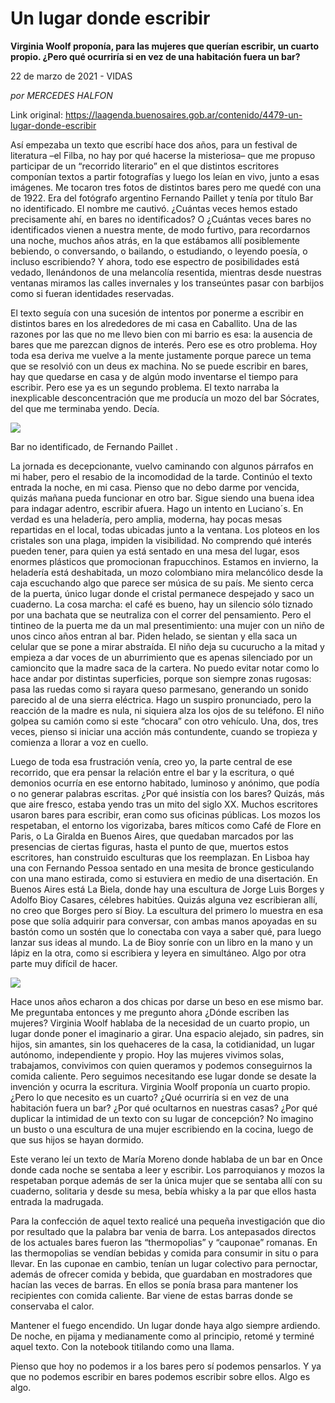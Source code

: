 # Un lugar donde escribir

**Virginia Woolf proponía, para las mujeres que querían escribir, un cuarto propio. ¿Pero qué ocurriría si en vez de una habitación fuera un bar?**

22 de marzo de 2021 - VIDAS

_por MERCEDES HALFON_

Link original: https://laagenda.buenosaires.gob.ar/contenido/4479-un-lugar-donde-escribir



Así empezaba un texto que escribí hace dos años, para un festival de literatura –el Filba, no hay por qué hacerse la misteriosa– que me propuso participar de un “recorrido literario” en el que distintos escritores componían textos a partir fotografías y luego los leían en vivo, junto a esas imágenes. Me tocaron tres fotos de distintos bares pero me quedé con una de 1922. Era del fotógrafo argentino Fernando Paillet y tenía por título Bar no identificado. El nombre me cautivó. ¿Cuántas veces hemos estado precisamente ahí, en bares no identificados? O ¿Cuántas veces bares no identificados vienen a nuestra mente, de modo furtivo, para recordarnos una noche, muchos años atrás, en la que estábamos allí posiblemente bebiendo, o conversando, o bailando, o estudiando, o leyendo poesía, o incluso escribiendo? Y ahora, todo ese espectro de posibilidades está vedado, llenándonos de una melancolía resentida, mientras desde nuestras ventanas miramos las calles invernales y los transeúntes pasar con barbijos como si fueran identidades reservadas.




El texto seguía con una sucesión de intentos por ponerme a escribir en distintos bares en los alrededores de mi casa en Caballito. Una de las razones por las que no me llevo bien con mi barrio es esa: la ausencia de bares que me parezcan dignos de interés. Pero ese es otro problema. Hoy toda esa deriva me vuelve a la mente justamente porque parece un tema que se resolvió con un deus ex machina. No se puede escribir en bares, hay que quedarse en casa y de algún modo inventarse el tiempo para escribir. Pero ese ya es un segundo problema. El texto narraba la inexplicable desconcentración que me producía un mozo del bar Sócrates, del que me terminaba yendo. Decía.




![](https://cdn.flowlikemusic.com/files/images/42525/677082e6-c047-4c34-9e0e-c27764be1362.jpeg)




Bar no identificado, de Fernando Paillet .




La jornada es decepcionante, vuelvo caminando con algunos párrafos en mi haber, pero el resabio de la incomodidad de la tarde. Continúo el texto entrada la noche, en mi casa. Pienso que no debo darme por vencida, quizás mañana pueda funcionar en otro bar. Sigue siendo una buena idea para indagar adentro, escribir afuera. Hago un intento en Luciano´s. En verdad es una heladería, pero amplia, moderna, hay pocas mesas repartidas en el local, todas ubicadas junto a la ventana. Los ploteos en los cristales son una plaga, impiden la visibilidad. No comprendo qué interés pueden tener, para quien ya está sentado en una mesa del lugar, esos enormes plásticos que promocionan frapucchinos. Estamos en invierno, la heladería está deshabitada, un mozo colombiano mira melancólico desde la caja escuchando algo que parece ser música de su país. Me siento cerca de la puerta, único lugar donde el cristal permanece despejado y saco un cuaderno. La cosa marcha: el café es bueno, hay un silencio sólo tiznado por una bachata que se neutraliza con el correr del pensamiento. Pero el tintineo de la puerta me da un mal presentimiento: una mujer con un niño de unos cinco años entran al bar. Piden helado, se sientan y ella saca un celular que se pone a mirar abstraída. El niño deja su cucurucho a la mitad y empieza a dar voces de un aburrimiento que es apenas silenciado por un camioncito que la madre saca de la cartera. No puedo evitar notar como lo hace andar por distintas superficies, porque son siempre zonas rugosas: pasa las ruedas como si rayara queso parmesano, generando un sonido parecido al de una sierra eléctrica. Hago un suspiro pronunciado, pero la reacción de la madre es nula, ni siquiera alza los ojos de su teléfono. El niño golpea su camión como si este “chocara” con otro vehículo. Una, dos, tres veces, pienso si iniciar una acción más contundente, cuando se tropieza y comienza a llorar a voz en cuello.




Luego de toda esa frustración venía, creo yo, la parte central de ese recorrido, que era pensar la relación entre el bar y la escritura, o qué demonios ocurría en ese entorno habitado, luminoso y anónimo, que podía o no generar palabras escritas. ¿Por qué insistía con los bares? Quizás, más que aire fresco, estaba yendo tras un mito del siglo XX. Muchos escritores usaron bares para escribir, eran como sus oficinas públicas. Los mozos los respetaban, el entorno los vigorizaba, bares míticos como Café de Flore en Paris, o La Giralda en Buenos Aires, que quedaban marcados por las presencias de ciertas figuras, hasta el punto de que, muertos estos escritores, han construido esculturas que los reemplazan. En Lisboa hay una con Fernando Pessoa sentado en una mesita de bronce gesticulando con una mano estirada, como si estuviera en medio de una disertación. En Buenos Aires está La Biela, donde hay una escultura de Jorge Luis Borges y Adolfo Bioy Casares, célebres habitúes. Quizás alguna vez escribieran allí, no creo que Borges pero sí Bioy. La escultura del primero lo muestra en esa pose que solía adquirir para conversar, con ambas manos apoyadas en su bastón como un sostén que lo conectaba con vaya a saber qué, para luego lanzar sus ideas al mundo. La de Bioy sonríe con un libro en la mano y un lápiz en la otra, como si escribiera y leyera en simultáneo. Algo por otra parte muy difícil de hacer.




![](https://cdn.flowlikemusic.com/files/images/42527/6bd23474-2d86-4dee-b0ce-f1dcf24d2f23.jpeg)




Hace unos años echaron a dos chicas por darse un beso en ese mismo bar. Me preguntaba entonces y me pregunto ahora ¿Dónde escriben las mujeres? Virginia Woolf hablaba de la necesidad de un cuarto propio, un lugar donde poner el imaginario a girar. Una espacio alejado, sin padres, sin hijos, sin amantes, sin los quehaceres de la casa, la cotidianidad, un lugar autónomo, independiente y propio. Hoy las mujeres vivimos solas, trabajamos, convivimos con quien queramos y podemos conseguirnos la comida caliente. Pero seguimos necesitando ese lugar donde se desate la invención y ocurra la escritura. Virginia Woolf proponía un cuarto propio. ¿Pero lo que necesito es un cuarto? ¿Qué ocurriría si en vez de una habitación fuera un bar? ¿Por qué ocultarnos en nuestras casas? ¿Por qué duplicar la intimidad de un texto con su lugar de concepción? No imagino un busto o una escultura de una mujer escribiendo en la cocina, luego de que sus hijos se hayan dormido.




Este verano leí un texto de María Moreno donde hablaba de un bar en Once donde cada noche se sentaba a leer y escribir. Los parroquianos y mozos la respetaban porque además de ser la única mujer que se sentaba allí con su cuaderno, solitaria y desde su mesa, bebía whisky a la par que ellos hasta entrada la madrugada.




Para la confección de aquel texto realicé una pequeña investigación que dio por resultado que la palabra bar venia de barra. Los antepasados directos de los actuales bares fueron las “thermopolias” y “cauponae” romanas. En las thermopolias se vendían bebidas y comida para consumir in situ o para llevar. En las cuponae en cambio, tenían un lugar colectivo para pernoctar, además de ofrecer comida y bebida, que guardaban en mostradores que hacían las veces de barras. En ellos se ponía brasa para mantener los recipientes con comida caliente. Bar viene de estas barras donde se conservaba el calor.




Mantener el fuego encendido. Un lugar donde haya algo siempre ardiendo. De noche, en pijama y medianamente como al principio, retomé y terminé aquel texto. Con la notebook titilando como una llama.




Pienso que hoy no podemos ir a los bares pero sí podemos pensarlos. Y ya que no podemos escribir en bares podemos escribir sobre ellos. Algo es algo.



